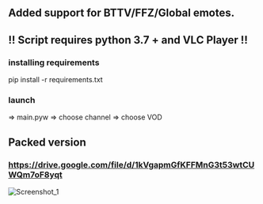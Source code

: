 ## Added support for BTTV/FFZ/Global emotes.  

## !! Script requires python 3.7 + and VLC Player !!

### installing requirements
pip install -r requirements.txt

 
### launch
=> main.pyw
  => choose channel
  => choose VOD
  
## Packed version

### https://drive.google.com/file/d/1kVgapmGfKFFMnG3t53wtCUWQm7oF8yqt


![Screenshot_1](https://user-images.githubusercontent.com/69356471/112750531-2ae18f80-8fda-11eb-8fff-4ef0c6427027.png)
